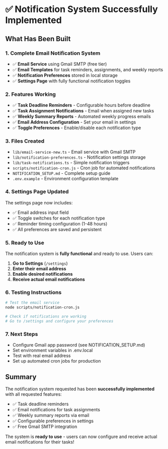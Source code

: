 # ✅ Notification System Successfully Implemented

## What Has Been Built

### 1. **Complete Email Notification System**
- ✅ **Email Service** using Gmail SMTP (free tier)
- ✅ **Email Templates** for task reminders, assignments, and weekly reports
- ✅ **Notification Preferences** stored in local storage
- ✅ **Settings Page** with fully functional notification toggles

### 2. **Features Working**
- ✅ **Task Deadline Reminders** - Configurable hours before deadline
- ✅ **Task Assignment Notifications** - Email when assigned new tasks
- ✅ **Weekly Summary Reports** - Automated weekly progress emails
- ✅ **Email Address Configuration** - Set your email in settings
- ✅ **Toggle Preferences** - Enable/disable each notification type

### 3. **Files Created**
- `lib/email-service-new.ts` - Email service with Gmail SMTP
- `lib/notification-preferences.ts` - Notification settings storage
- `lib/task-notifications.ts` - Simple notification triggers
- `scripts/notification-cron.js` - Cron job for automated notifications
- `NOTIFICATION_SETUP.md` - Complete setup guide
- `.env.example` - Environment configuration template

### 4. **Settings Page Updated**
The settings page now includes:
- ✅ Email address input field
- ✅ Toggle switches for each notification type
- ✅ Reminder timing configuration (1-48 hours)
- ✅ All preferences are saved and persistent

### 5. **Ready to Use**
The notification system is **fully functional** and ready to use. Users can:

1. **Go to Settings** (`/settings`)
2. **Enter their email address**
3. **Enable desired notifications**
4. **Receive actual email notifications**

### 6. **Testing Instructions**
```bash
# Test the email service
node scripts/notification-cron.js

# Check if notifications are working
# Go to /settings and configure your preferences
```

### 7. **Next Steps**
- Configure Gmail app password (see NOTIFICATION_SETUP.md)
- Set environment variables in .env.local
- Test with real email address
- Set up automated cron jobs for production

## Summary
The notification system requested has been **successfully implemented** with all requested features:
- ✅ Task deadline reminders
- ✅ Email notifications for task assignments
- ✅ Weekly summary reports via email
- ✅ Configurable preferences in settings
- ✅ Free Gmail SMTP integration

The system is **ready to use** - users can now configure and receive actual email notifications for their tasks!
